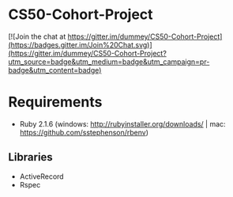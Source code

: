 # CS50-Cohort-Project
[![Join the chat at https://gitter.im/dummey/CS50-Cohort-Project](https://badges.gitter.im/Join%20Chat.svg)](https://gitter.im/dummey/CS50-Cohort-Project?utm_source=badge&utm_medium=badge&utm_campaign=pr-badge&utm_content=badge)

# Requirements
- Ruby 2.1.6 (windows: http://rubyinstaller.org/downloads/ | mac: https://github.com/sstephenson/rbenv)

## Libraries
- ActiveRecord
- Rspec

